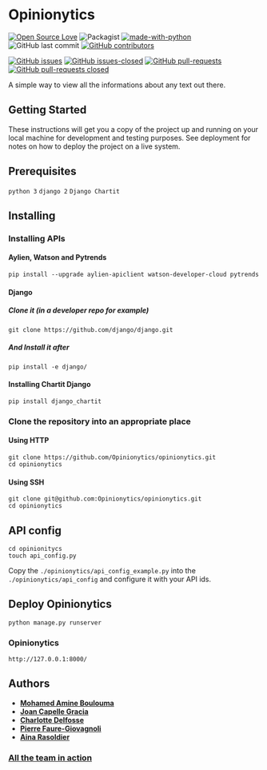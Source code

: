 # Opinionytics

[![Open Source Love](https://badges.frapsoft.com/os/v1/open-source.svg?v=102)](https://github.com/ellerbrock/open-source-badge/)
![Packagist](https://img.shields.io/packagist/l/doctrine/orm.svg)
[![made-with-python](https://img.shields.io/badge/Made%20with-Python-1f425f.svg)](https://www.python.org/)
![GitHub last commit](https://img.shields.io/github/last-commit/google/skia.svg)
[![GitHub contributors](https://img.shields.io/github/contributors/Naereen/StrapDown.js.svg)](https://github.com/Opinionytics/opinionytics/graphs/contributors)

[![GitHub issues](https://img.shields.io/github/issues/Naereen/StrapDown.js.svg)](https://github.com/Opinionytics/opinionytics/issues)
[![GitHub issues-closed](https://img.shields.io/github/issues-closed/Naereen/StrapDown.js.svg)](https://github.com/Opinionytics/opinionytics/issues?q=is%3Aissue+is%3Aclosed)
[![GitHub pull-requests](https://img.shields.io/github/issues-pr/Naereen/StrapDown.js.svg)](https://github.com/Opinionytics/opinionytics/pulls)
[![GitHub pull-requests closed](https://img.shields.io/github/issues-pr-closed/Naereen/StrapDown.js.svg)](https://github.com/Opinionytics/opinionytics/pulls?q=is%3Apr+is%3Aclosed)

A simple way to view all the informations about any text out there.

## Getting Started

These instructions will get you a copy of the project up and running on your local machine for development and testing purposes. See deployment for notes on how to deploy the project on a live system.

## Prerequisites

`python 3`
`django 2`
`Django Chartit`

## Installing

### Installing APIs

#### Aylien, Watson and Pytrends

```
pip install --upgrade aylien-apiclient watson-developer-cloud pytrends
```

#### Django

##### Clone it (in a developer repo for example)

```
git clone https://github.com/django/django.git
```

##### And Install it after

```
pip install -e django/
```

#### Installing Chartit Django

```
pip install django_chartit
```

### Clone the repository into an appropriate place

#### Using HTTP

```
git clone https://github.com/Opinionytics/opinionytics.git
cd opinionytics
```

#### Using SSH

```
git clone git@github.com:Opinionytics/opinionytics.git
cd opinionytics
```

## API config

```
cd opinionitycs
touch api_config.py
```

Copy the `./opinionytics/api_config_example.py` into the `./opinionytics/api_config` and configure it with your API ids.

## Deploy Opinionytics

```
python manage.py runserver
```

### Opinionytics

`http://127.0.0.1:8000/`

## Authors

- [**Mohamed Amine Boulouma**](https://github.com/aminemboulouma)
- [**Joan Capelle Gracia**](https://github.com/zas97)
- [**Charlotte Delfosse**](https://github.com/cdel2)
- [**Pierre Faure-Giovagnoli**](https://github.com/PierreFG)
- [**Aina Rasoldier**](https://github.com/ainar)

### [All the team in action](https://www.youtube.com/watch?v=e_a-t3BJk8I&t=18s)
